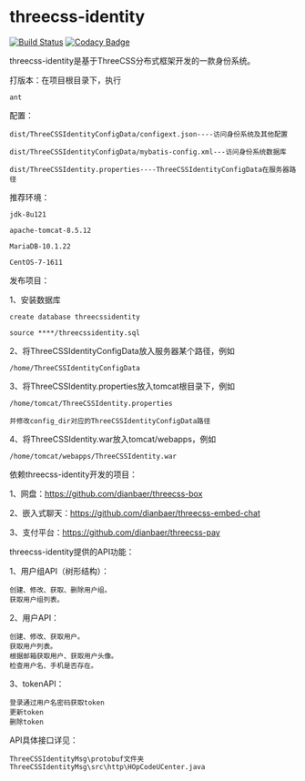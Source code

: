 # threecss-identity

[![Build Status](https://travis-ci.org/dianbaer/threecss-identity.svg?branch=master)](https://travis-ci.org/dianbaer/threecss-identity)
[![Codacy Badge](https://api.codacy.com/project/badge/Grade/f0186a65938d415282b9e443f9034191)](https://www.codacy.com/app/232365732/threecss-identity?utm_source=github.com&amp;utm_medium=referral&amp;utm_content=dianbaer/threecss-identity&amp;utm_campaign=Badge_Grade)

threecss-identity是基于ThreeCSS分布式框架开发的一款身份系统。


打版本：在项目根目录下，执行

	ant


配置：

	dist/ThreeCSSIdentityConfigData/configext.json----访问身份系统及其他配置

	dist/ThreeCSSIdentityConfigData/mybatis-config.xml---访问身份系统数据库

	dist/ThreeCSSIdentity.properties----ThreeCSSIdentityConfigData在服务器路径


推荐环境：

	jdk-8u121

	apache-tomcat-8.5.12

	MariaDB-10.1.22

	CentOS-7-1611


发布项目：

1、安装数据库
	
	create database threecssidentity
	
	source ****/threecssidentity.sql

2、将ThreeCSSIdentityConfigData放入服务器某个路径，例如
	
	/home/ThreeCSSIdentityConfigData

3、将ThreeCSSIdentity.properties放入tomcat根目录下，例如
	
	/home/tomcat/ThreeCSSIdentity.properties
	
	并修改config_dir对应的ThreeCSSIdentityConfigData路径

4、将ThreeCSSIdentity.war放入tomcat/webapps，例如
	
	/home/tomcat/webapps/ThreeCSSIdentity.war

	
依赖threecss-identity开发的项目：

1、网盘：https://github.com/dianbaer/threecss-box
	

2、嵌入式聊天：https://github.com/dianbaer/threecss-embed-chat
	

3、支付平台：https://github.com/dianbaer/threecss-pay
	

threecss-identity提供的API功能：

1、用户组API（树形结构）：
	
	创建、修改、获取、删除用户组。
	获取用户组列表。

2、用户API：
	
	创建、修改、获取用户。
	获取用户列表。
	根据邮箱获取用户、获取用户头像。
	检查用户名、手机是否存在。

3、tokenAPI：
	
	登录通过用户名密码获取token
	更新token
	删除token

API具体接口详见：

	ThreeCSSIdentityMsg\protobuf文件夹
	ThreeCSSIdentityMsg\src\http\HOpCodeUCenter.java


